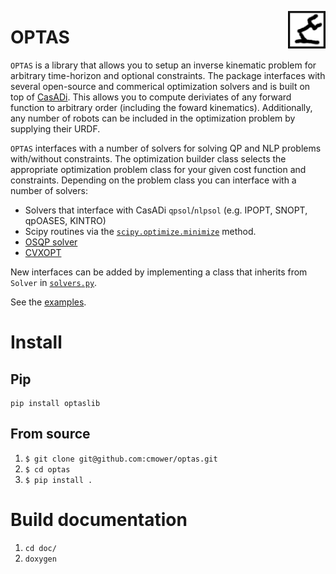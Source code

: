 <p align="center">
  <img src="doc/logo.png" width="60" align="right">
</p>

# OPTAS

`OPTAS` is a library that allows you to setup an inverse kinematic problem for arbitrary time-horizon and optional constraints.
The package interfaces with several open-source and commerical optimization solvers and is built on top of [CasADi](https://web.casadi.org/).
This allows you to compute deriviates of any forward function to arbitrary order (including the foward kinematics).
Additionally, any number of robots can be included in the optimization problem by supplying their URDF.

`OPTAS` interfaces with a number of solvers for solving QP and NLP problems with/without constraints.
The optimization builder class selects the appropriate optimization problem class for your given cost function and constraints.
Depending on the problem class you can interface with a number of solvers:
- Solvers that interface with CasADi `qpsol`/`nlpsol` (e.g. IPOPT, SNOPT, qpOASES, KINTRO)
- Scipy routines via the [`scipy.optimize.minimize`](https://docs.scipy.org/doc/scipy/reference/generated/scipy.optimize.minimize.html) method.
- [OSQP solver](https://osqp.org/)
- [CVXOPT](https://cvxopt.org/index.html)

New interfaces can be added by implementing a class that inherits from `Solver` in [`solvers.py`](https://github.com/cmower/optas/blob/master/optas/solver.py).

See the [examples](https://github.com/cmower/optas/tree/master/example).

# Install

## Pip

```
pip install optaslib
```

## From source

1. `$ git clone git@github.com:cmower/optas.git`
2. `$ cd optas`
3. `$ pip install .`

# Build documentation

1. `cd doc/`
2. `doxygen`
